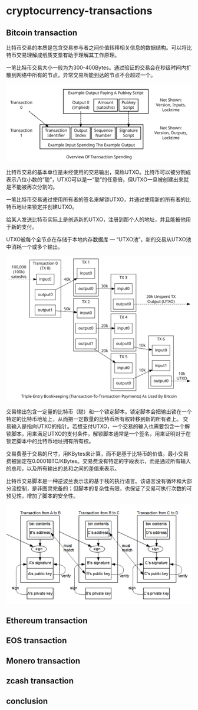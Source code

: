 # cryptocurrency-transactions

## Bitcoin transaction

比特币交易的本质是包含交易参与者之间价值转移相关信息的数据结构。可以将比特币交易理解成纸质支票有助于理解其工作原理。

一笔比特币交易大小一般为为300-400Bytes。通过验证的交易会在秒级时间内扩散到网络中所有的节点。异常交易所能到达的节点不会超过一个。

![image](https://github.com/nil-zhang/cryptocurrency-transactions/blob/master/images/bitcoin-tx-overview-spending.svg)

比特币交易的基本单位是未经使用的交易输出，简称UTXO。比特币可以被分割成表示八位小数的“聪”，UTXO可以是一“聪”的任意倍，但UTXO一旦被创建出来就是不能被再次分割的。

一笔比特币交易通过使用所有者的签名来解锁UTXO，并通过使用新的所有者的比特币地址来锁定并创建UTXO。

给某人发送比特币实际上是创造新的UTXO，注册到那个人的地址，并且能被他用于新的支付。

UTXO被每个全节点在存储于本地内存数据库 — “UTXO池”，新的交易从UTXO池中消耗一个或多个输出。

![image](https://github.com/nil-zhang/cryptocurrency-transactions/blob/master/images/bitcoin-transaction-propagation.svg)

交易输出包含一定量的比特币（聪）和一个锁定脚本。锁定脚本会把输出锁在一个特定的比特币地址上，从而把一定数量的比特币所有权转移到新的所有者上。
交易输入是指向UTXO的指针。若想支付UTXO，一个交易的输入也需要包含一个解锁脚本，用来满足UTXO的支付条件。解锁脚本通常是一个签名，用来证明对于在锁定脚本中的比特币地址拥有所有权。

交易费基于交易的尺寸，用KBytes来计算，而不是基于比特币的价值。最小交易费被固定在0.0001BTC/KBytes。交易费没有特定的字段表示，而是通过所有输入的总和，以及所有输出的总和之间的差值来表示。

比特币交易脚本是一种逆波兰表示法的基于栈的执行语言。该语言没有循环和大部分流控制，是非图灵完备的；但脚本的复杂性有限，也保证了交易可执行次数的可预见性，增加了脚本的安全性。

![image](https://github.com/nil-zhang/cryptocurrency-transactions/blob/master/images/bitcoin_transaction_chain.png)

## Ethereum transaction

## EOS transaction

## Monero transaction

## zcash transaction

## conclusion
